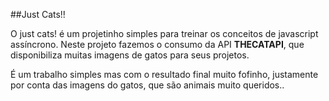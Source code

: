 ##Just Cats!!

O just cats! é um projetinho simples para treinar os conceitos de javascript assíncrono.
Neste projeto fazemos o consumo da API **THECATAPI**, que disponibiliza muitas imagens de gatos para seus projetos.  
  
    
É um trabalho simples mas com o resultado final muito fofinho, justamente por conta das
imagens do gatos, que são animais muito queridos.. 
